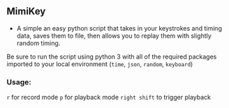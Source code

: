 ## MimiKey

 - A simple an easy python script that takes in your keystrokes and timing data, saves them to file, then allows you to replay them with slightly random timing.

Be sure to run the script using python 3 with all of the required packages imported  to your local environment (```time```, ```json```, ```random```, ```keyboard```)

### Usage:

```r``` for record mode
```p``` for playback mode
```right shift``` to trigger playback
